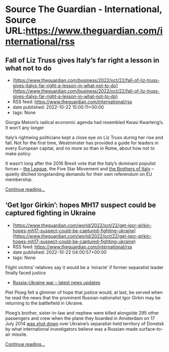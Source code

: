 # Source The Guardian - International, Source URL:https://www.theguardian.com/international/rss

## Fall of Liz Truss gives Italy’s far right a lesson in what not to do
 - [https://www.theguardian.com/business/2022/oct/22/fall-of-liz-truss-gives-italys-far-right-a-lesson-in-what-not-to-do](https://www.theguardian.com/business/2022/oct/22/fall-of-liz-truss-gives-italys-far-right-a-lesson-in-what-not-to-do)
 - RSS feed: https://www.theguardian.com/international/rss
 - date published: 2022-10-22 15:00:11+00:00
 - tags: None

<p>Giorgia Meloni’s radical economic agenda had resembled Kwasi Kwarteng’s. It won’t any longer</p><p>Italy’s rightwing politicians kept a close eye on Liz Truss during her rise and fall. Not for the first time, Westminster has provided a guide for leaders in every European capital, and no more so than in Rome, about how not to make policy.</p><p>It wasn’t long after the 2016 Brexit vote that the Italy’s dominant populist forces – <a href="https://www.theguardian.com/world/2022/sep/27/italy-salvini-faces-calls-to-quit-as-league-chief-after-dismal-election-results" title="">the League,</a> the Five Star Movement and <a href="https://www.theguardian.com/world/2022/oct/13/ignazio-la-russa-brothers-of-italy-politician-fascist-relics-elected-senate-speaker" title="">the Brothers of Italy</a> – quietly ditched longstanding demands for their own referendum on EU membership. </p> <a href="https://www.theguardian.com/business/2022/oct/22/fall-of-liz-truss-gives-italys-far-right-a-lesson-in-what-not-to-do">Continue reading...</a>

## ‘Get Igor Girkin’: hopes MH17 suspect could be captured fighting in Ukraine
 - [https://www.theguardian.com/world/2022/oct/22/get-igor-girkin-hopes-mh17-suspect-could-be-captured-fighting-ukraine](https://www.theguardian.com/world/2022/oct/22/get-igor-girkin-hopes-mh17-suspect-could-be-captured-fighting-ukraine)
 - RSS feed: https://www.theguardian.com/international/rss
 - date published: 2022-10-22 04:00:57+00:00
 - tags: None

<p>Flight victims’ relatives say it would be a ‘miracle’ if former separatist leader finally faced justice</p><ul><li><a href="https://www.theguardian.com/world/series/ukraine-live/latest">Russia-Ukraine war – latest news updates</a></li></ul><p>Piet Ploeg felt a glimmer of hope that justice would, at last, be served when he read the news that the prominent Russian nationalist Igor Girkin may be returning to the battlefield in Ukraine.</p><p>Ploeg’s brother, sister-in-law and nephew were killed alongside 295 other passengers and crew when the plane they boarded in Amsterdam on 17 July 2014 <a href="https://www.theguardian.com/world/2022/mar/14/australia-and-the-netherlands-launch-legal-action-against-russia-over-mh17-disaster">was shot down</a> over Ukraine’s separatist-held territory of Donetsk by what international investigators believe was a Russian-made surface-to-air missile.</p> <a href="https://www.theguardian.com/world/2022/oct/22/get-igor-girkin-hopes-mh17-suspect-could-be-captured-fighting-ukraine">Continue reading...</a>
